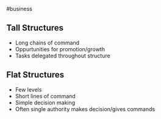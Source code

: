 #business 
## Tall Structures
- Long chains of command
- Oppurtunities for promotion/growth
- Tasks delegated throughout structure


## Flat Structures
- Few levels
- Short lines of command
- Simple decision making
- Often single authority makes decision/gives commands




